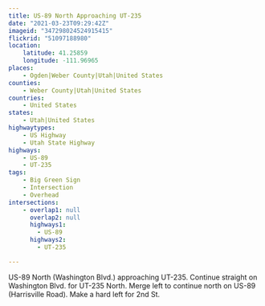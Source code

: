 ```yaml
---
title: US-89 North Approaching UT-235
date: "2021-03-23T09:29:42Z"
imageid: "347298024524915415"
flickrid: "51097188980"
location:
    latitude: 41.25859
    longitude: -111.96965
places:
    - Ogden|Weber County|Utah|United States
counties:
    - Weber County|Utah|United States
countries:
    - United States
states:
    - Utah|United States
highwaytypes:
    - US Highway
    - Utah State Highway
highways:
    - US-89
    - UT-235
tags:
    - Big Green Sign
    - Intersection
    - Overhead
intersections:
    - overlap1: null
      overlap2: null
      highways1:
        - US-89
      highways2:
        - UT-235

---
```

US-89 North (Washington Blvd.) approaching UT-235.  Continue straight on Washington Blvd. for UT-235 North.  Merge left to continue north on US-89 (Harrisville Road).  Make a hard left for 2nd St.